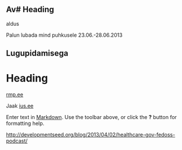 ## Av# Heading

aldus

Palun lubada mind puhkusele 23.06.-28.06.2013

## Lugupidamisega
# Heading

[rmp.ee](http://www.rmp.ee "rmp")


Jaak
[ius.ee](http://www.ius.ee)

Enter text in [Markdown](http://daringfireball.net/projects/markdown/). Use the toolbar above, or click the **?** button for formatting help.

http://developmentseed.org/blog/2013/04/02/healthcare-gov-fedoss-podcast/


